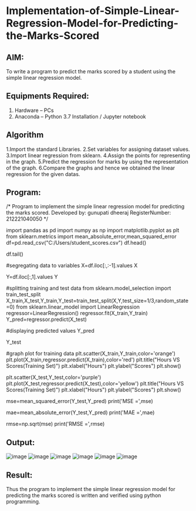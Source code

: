 # Implementation-of-Simple-Linear-Regression-Model-for-Predicting-the-Marks-Scored

## AIM:
To write a program to predict the marks scored by a student using the simple linear regression model.

## Equipments Required:
1. Hardware – PCs
2. Anaconda – Python 3.7 Installation / Jupyter notebook

## Algorithm
1.Import the standard Libraries. 2.Set variables for assigning dataset values. 3.Import linear regression from sklearn. 4.Assign the points for representing in the graph. 5.Predict the regression for marks by using the representation of the graph. 6.Compare the graphs and hence we obtained the linear regression for the given datas.

## Program:

/*
Program to implement the simple linear regression model for predicting the marks scored.
Developed by: gunupati dheeraj
RegisterNumber:  212221040050
*/


import pandas as pd
import numpy as np
import matplotlib.pyplot as plt
from sklearn.metrics import mean_absolute_error,mean_squared_error
df=pd.read_csv("C:/Users/student_scores.csv")
df.head()


df.tail()


#segregating data to variables
X=df.iloc[:,:-1].values
X


Y=df.iloc[:,1].values
Y


#splitting training and test data
from sklearn.model_selection import train_test_split
X_train,X_test,Y_train,Y_test=train_test_split(X,Y,test_size=1/3,random_state=0)
from sklearn.linear_model import LinearRegression
regressor=LinearRegression()
regressor.fit(X_train,Y_train)
Y_pred=regressor.predict(X_test)


#displaying predicted values
Y_pred


Y_test


#graph plot for training data
plt.scatter(X_train,Y_train,color='orange')
plt.plot(X_train,regressor.predict(X_train),color='red')
plt.title("Hours VS Scores(Training Set)")
plt.xlabel("Hours")
plt.ylabel("Scores")
plt.show()


plt.scatter(X_test,Y_test,color='purple')
plt.plot(X_test,regressor.predict(X_test),color='yellow')
plt.title("Hours VS Scores(Training Set)")
plt.xlabel("Hours")
plt.ylabel("Scores")
plt.show()


mse=mean_squared_error(Y_test,Y_pred)
print('MSE =',mse)


mae=mean_absolute_error(Y_test,Y_pred)
print('MAE =',mae)


rmse=np.sqrt(mse)
print('RMSE =',rmse)


## Output:
![image](https://github.com/SanjayBalaji0/Implementation-of-Simple-Linear-Regression-Model-for-Predicting-the-Marks-Scored/assets/145533553/20a1eced-0ae2-4e69-8147-3bbce974770a)
![image](https://github.com/SanjayBalaji0/Implementation-of-Simple-Linear-Regression-Model-for-Predicting-the-Marks-Scored/assets/145533553/dc4bd297-e9e4-4325-8fcd-5534088a1c9d)
![image](https://github.com/SanjayBalaji0/Implementation-of-Simple-Linear-Regression-Model-for-Predicting-the-Marks-Scored/assets/145533553/11734e09-debc-44fe-9c71-0f6ff4b9d5c1)
![image](https://github.com/SanjayBalaji0/Implementation-of-Simple-Linear-Regression-Model-for-Predicting-the-Marks-Scored/assets/145533553/80a9d76c-03a8-4f6e-9db9-79f06bfe5a5d)
![image](https://github.com/SanjayBalaji0/Implementation-of-Simple-Linear-Regression-Model-for-Predicting-the-Marks-Scored/assets/145533553/9fa5fd7d-ee12-40d0-b800-2501073e139b)
![image](https://github.com/SanjayBalaji0/Implementation-of-Simple-Linear-Regression-Model-for-Predicting-the-Marks-Scored/assets/145533553/727ef88b-3667-49c3-979d-3a7f64f48128)





## Result:
Thus the program to implement the simple linear regression model for predicting the marks scored is written and verified using python programming.
